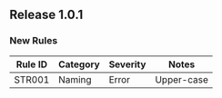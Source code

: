 ## Release 1.0.1

### New Rules
Rule ID | Category | Severity | Notes
--------|----------|----------|--------------------
STR001  |  Naming  |  Error   | Upper-case
